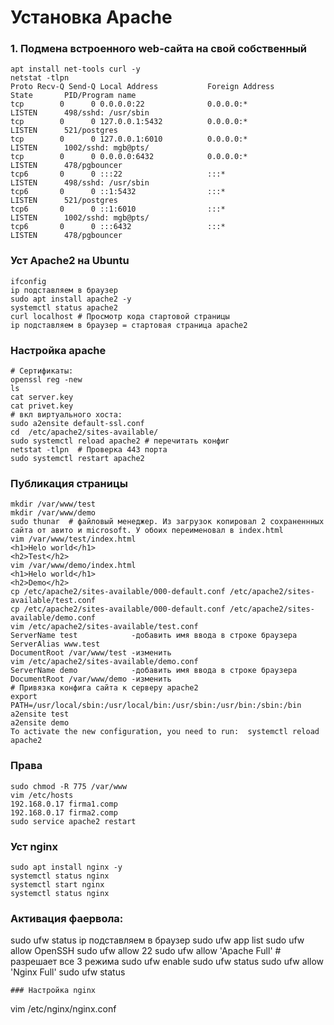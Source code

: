 # Установка Apache
### 1. Подмена встроенного web-сайта на свой собственный
```
apt install net-tools curl -y
netstat -tlpn
Proto Recv-Q Send-Q Local Address           Foreign Address         State       PID/Program name
tcp        0      0 0.0.0.0:22              0.0.0.0:*               LISTEN      498/sshd: /usr/sbin
tcp        0      0 127.0.0.1:5432          0.0.0.0:*               LISTEN      521/postgres
tcp        0      0 127.0.0.1:6010          0.0.0.0:*               LISTEN      1002/sshd: mgb@pts/
tcp        0      0 0.0.0.0:6432            0.0.0.0:*               LISTEN      478/pgbouncer
tcp6       0      0 :::22                   :::*                    LISTEN      498/sshd: /usr/sbin
tcp6       0      0 ::1:5432                :::*                    LISTEN      521/postgres
tcp6       0      0 ::1:6010                :::*                    LISTEN      1002/sshd: mgb@pts/
tcp6       0      0 :::6432                 :::*                    LISTEN      478/pgbouncer
```
### Уст Apache2 на Ubuntu
```
ifconfig
ip подставляем в браузер
sudo apt install apache2 -y
systemctl status apache2
curl localhost # Просмотр кода стартовой страницы
ip подставляем в браузер = стартовая страница apache2
```
### Настройка apache
```
# Сертификаты:
openssl reg -new  
ls
cat server.key
cat privet.key
# вкл виртуального хоста:
sudo a2ensite default-ssl.conf
cd  /etc/apache2/sites-available/
sudo systemctl reload apache2 # перечитать конфиг
netstat -tlpn  # Проверка 443 порта
sudo systemctl restart apache2
```
### Публикация страницы
```
mkdir /var/www/test
mkdir /var/www/demo
sudo thunar  # файловый менеджер. Из загрузок копировал 2 сохраненнных сайта от авито и microsoft. У обоих переименовал в index.html
vim /var/www/test/index.html
<h1>Helo world</h1>
<h2>Test</h2>
vim /var/www/demo/index.html
<h1>Helo world</h1>
<h2>Demo</h2>
cp /etc/apache2/sites-available/000-default.conf /etc/apache2/sites-available/test.conf
cp /etc/apache2/sites-available/000-default.conf /etc/apache2/sites-available/demo.conf
vim /etc/apache2/sites-available/test.conf
ServerName test            -добавить имя ввода в строке браузера
ServerAlias www.test
DocumentRoot /var/www/test -изменить
vim /etc/apache2/sites-available/demo.conf
ServerName demo            -добавить имя ввода в строке браузера
DocumentRoot /var/www/demo -изменить
# Привязка конфига сайта к серверу apache2
export PATH=/usr/local/sbin:/usr/local/bin:/usr/sbin:/usr/bin:/sbin:/bin
a2ensite test
a2ensite demo
To activate the new configuration, you need to run:  systemctl reload apache2

```
### Права
```
sudo chmod -R 775 /var/www
vim /etc/hosts
192.168.0.17 firma1.comp
192.168.0.17 firma2.comp
sudo service apache2 restart
```
### Уст nginx
```
sudo apt install nginx -y
systemctl status nginx
systemctl start nginx
systemctl status nginx
```
### Активация фаервола:
sudo ufw status
ip подставляем в браузер
sudo ufw app list
sudo ufw allow OpenSSH
sudo ufw allow 22
sudo ufw allow 'Apache Full'  # разрешает все 3 режима
sudo ufw enable
sudo ufw status
sudo ufw allow 'Nginx Full'
sudo ufw status
```
### Настройка nginx
```
vim /etc/nginx/nginx.conf
```
